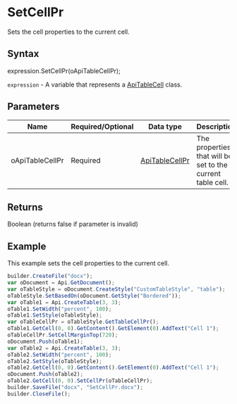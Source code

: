 # SetCellPr

Sets the cell properties to the current cell.

## Syntax

expression.SetCellPr(oApiTableCellPr);

`expression` - A variable that represents a [ApiTableCell](../ApiTableCell.md) class.

## Parameters

| **Name** | **Required/Optional** | **Data type** | **Description** |
| ------------- | ------------- | ------------- | ------------- |
| oApiTableCellPr | Required | [ApiTableCellPr](../../ApiTableCellPr/ApiTableCellPr.md) | The properties that will be set to the current table cell. |

## Returns

Boolean (returns false if parameter is invalid)

## Example

This example sets the cell properties to the current cell.

```javascript
builder.CreateFile("docx");
var oDocument = Api.GetDocument();
var oTableStyle = oDocument.CreateStyle("CustomTableStyle", "table");
oTableStyle.SetBasedOn(oDocument.GetStyle("Bordered"));
var oTable1 = Api.CreateTable(3, 3);
oTable1.SetWidth("percent", 100);
oTable1.SetStyle(oTableStyle);
var oTableCellPr = oTableStyle.GetTableCellPr();
oTable1.GetCell(0, 0).GetContent().GetElement(0).AddText("Cell 1");
oTableCellPr.SetCellMarginTop(720);
oDocument.Push(oTable1);
var oTable2 = Api.CreateTable(3, 3);
oTable2.SetWidth("percent", 100);
oTable2.SetStyle(oTableStyle);
oTable2.GetCell(0, 0).GetContent().GetElement(0).AddText("Cell 1");
oDocument.Push(oTable2);
oTable2.GetCell(0, 0).SetCellPr(oTableCellPr);
builder.SaveFile("docx", "SetCellPr.docx");
builder.CloseFile();
```